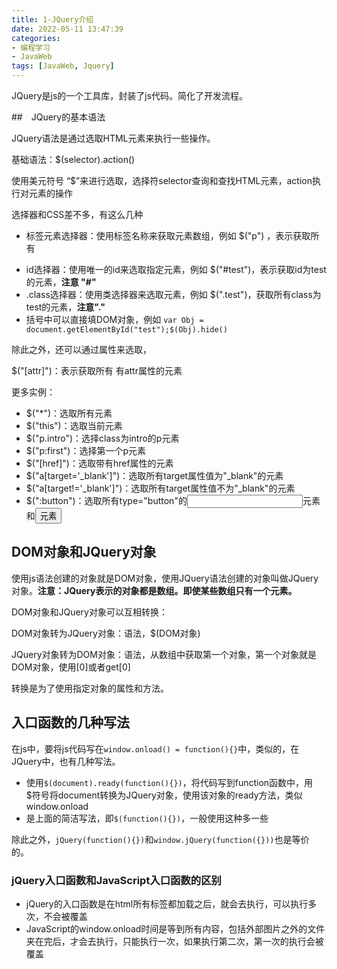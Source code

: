 ```yaml
---
title: 1-JQuery介绍
date: 2022-05-11 13:47:39
categories: 
- 编程学习
- JavaWeb
tags: [JavaWeb, Jquery]
---
```




JQuery是js的一个工具库，封装了js代码。简化了开发流程。

##　JQuery的基本语法

JQuery语法是通过选取HTML元素来执行一些操作。

基础语法：$(selector).action()

使用美元符号 “$”来进行选取，选择符selector查询和查找HTML元素，action执行对元素的操作

选择器和CSS差不多，有这么几种

- 标签元素选择器：使用标签名称来获取元素数组，例如 $("p") ，表示获取所有<p>
- id选择器：使用唯一的id来选取指定元素，例如 $("#test")，表示获取id为test的元素，**注意 "#"**
- .class选择器：使用类选择器来选取元素，例如 $(".test")，获取所有class为test的元素，**注意"."**
- 括号中可以直接填DOM对象，例如 `var Obj = document.getElementById("test");$(Obj).hide()`

除此之外，还可以通过属性来选取，

$("[attr]")：表示获取所有 有attr属性的元素



更多实例：

- $("*")：选取所有元素
- $("this")：选取当前元素
- $("p.intro")：选择class为intro的p元素
- $("p:first")：选择第一个p元素
- $("[href]")：选取带有href属性的元素
- $("a[target='_blank']")：选取所有target属性值为"_blank"的<a>元素
- $("a[target!='_blank']")：选取所有target属性值不为"_blank"的<a>元素
- $(":button")：选取所有type="button"的<input>元素和<button>元素





## DOM对象和JQuery对象

使用js语法创建的对象就是DOM对象，使用JQuery语法创建的对象叫做JQuery对象。**注意：JQuery表示的对象都是数组。即使某些数组只有一个元素。**

DOM对象和JQuery对象可以互相转换：

DOM对象转为JQuery对象：语法，$(DOM对象)

JQuery对象转为DOM对象：语法，从数组中获取第一个对象，第一个对象就是DOM对象，使用[0]或者get[0]



转换是为了使用指定对象的属性和方法。



## 入口函数的几种写法

在js中，要将js代码写在`window.onload() = function(){}`中，类似的，在JQuery中，也有几种写法。

- 使用`$(document).ready(function(){})`，将代码写到function函数中，用$符号将document转换为JQuery对象，使用该对象的ready方法，类似window.onload
- 是上面的简洁写法，即`$(function(){})`，一般使用这种多一些

除此之外，`jQuery(function(){})`和`window.jQuery(function({}))`也是等价的。

 

### jQuery入口函数和JavaScript入口函数的区别

- jQuery的入口函数是在html所有标签都加载之后，就会去执行，可以执行多次，不会被覆盖
- JavaScript的window.onload时间是等到所有内容，包括外部图片之外的文件夹在完后，才会去执行，只能执行一次，如果执行第二次，第一次的执行会被覆盖



 